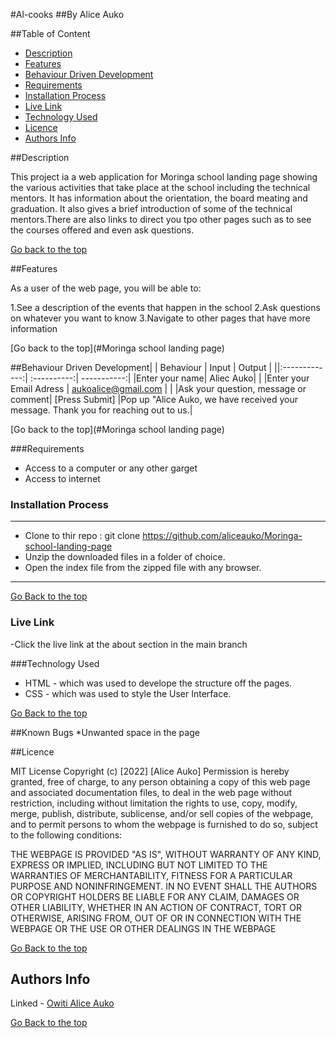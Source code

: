 #Al-cooks
##By Alice Auko

##Table of Content

 - [Description](#description)
 - [Features](#features)
 - [Behaviour Driven Development](#Behaviour-Driven-Development)
 - [Requirements](#requirements)
 - [Installation Process](#installation-Process)
 - [Live Link](#Live-Link)
 - [Technology  Used](#technology-Used)
 - [Licence](#licence)
 - [Authors Info](#Authors-Info)

 ##Description

 <p> This project ia a web application for Moringa school landing page showing the various activities that take place at the school including the technical mentors. It has information about the orientation, the board meating and graduation. It also gives a brief introduction of some of the technical mentors.There are also links to direct you tpo other pages such as to see the courses offered and even ask questions.</p>


 [Go back to the top](#Personal-website-Al-cooks)

 ##Features

 As a user of the web page, you will be able to:

 1.See a description of the events that happen in the school
 2.Ask questions on whatever you want to know
 3.Navigate to other pages that have more information


 [Go back to the top](#Moringa school landing page)

##Behaviour Driven Development|
| Behaviour      | Input        | Output       |
||:-------------:| :----------:| -----------:|
|Enter your name| Aliec Auko|                   |
|Enter your Email Adress |
aukoalice@gmail.com |  |
|Ask your question, message or comment|
[Press Submit] |Pop up "Alice Auko, we have received your message. Thank you for reaching out to us.|


 [Go back to the top](#Moringa school landing page)

 ###Requirements
 * Access to  a computer or any other garget
 * Access to internet
 ### Installation Process
 ****
* Clone to thir repo : git clone https://github.com/aliceauko/Moringa-school-landing-page
* Unzip the downloaded files in a folder of choice.
* Open the index file from the zipped file with any browser.
 ****


 [Go Back to the top](#Personal-website-Al-cooks)

### Live Link
-Click the live link at the about section in the main branch


###Technology Used
* HTML - which was used to develope the structure off the pages.
* CSS - which was used to style the User Interface.


[Go Back to the top](#Personal-website-Al-cooks)

##Known Bugs
*Unwanted space in the page

##Licence

MIT License
Copyright (c) [2022] [Alice Auko]
Permission is hereby granted, free of charge, to any person obtaining a copy
of this web page and associated documentation files, to deal
in the web page without restriction, including without limitation the rights
to use, copy, modify, merge, publish, distribute, sublicense, and/or sell
copies of the webpage, and to permit persons to whom the webpage is
furnished to do so, subject to the following conditions:


THE WEBPAGE IS PROVIDED "AS IS", WITHOUT WARRANTY OF ANY KIND, EXPRESS OR
IMPLIED, INCLUDING BUT NOT LIMITED TO THE WARRANTIES OF MERCHANTABILITY,
FITNESS FOR A PARTICULAR PURPOSE AND NONINFRINGEMENT. IN NO EVENT SHALL THE
AUTHORS OR COPYRIGHT HOLDERS BE LIABLE FOR ANY CLAIM, DAMAGES OR OTHER
LIABILITY, WHETHER IN AN ACTION OF CONTRACT, TORT OR OTHERWISE, ARISING FROM,
OUT OF OR IN CONNECTION WITH THE WEBPAGE OR THE USE OR OTHER DEALINGS IN THE
WEBPAGE

[Go Back to the top](#Personal-website-Al-cooks)

## Authors Info

Linked - [Owiti Alice Auko](https://www.linkedin.com/in/owiti-alice-auko-580b2818a)

[Go Back to the top](#Personal-website-Al-cooks)
